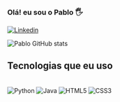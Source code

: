 ### Olá! eu sou o Pablo 🖐️
[![Linkedin](https://img.shields.io/badge/LinkedIn-0077B5?style=for-the-badge&logo=linkedin&logoColor=white)](https://pablolima777)


![Pablo GitHub stats](https://github-readme-stats.vercel.app/api?username=pablolima777&show_icons=true&theme=dracula)

## Tecnologias que eu uso

<div style="display: inline_block"><br/>
  <img align="center" alt="Python" src="https://img.shields.io/badge/Python-3776AB?style=for-the-badge&logo=python&logoColor=white"><img/>
  <img align="center" alt="Java" src="https://img.shields.io/badge/Java-ED8B00?style=for-the-badge&logo=openjdk&logoColor=white"><img/>
  <img align="center" alt="HTML5" src="https://img.shields.io/badge/HTML5-E34F26?style=for-the-badge&logo=html5&logoColor=white"><img/>
  <img align="center" alt="CSS3" src="https://img.shields.io/badge/CSS3-1572B6?style=for-the-badge&logo=css3&logoColor=white"><img/>
  
</div>
